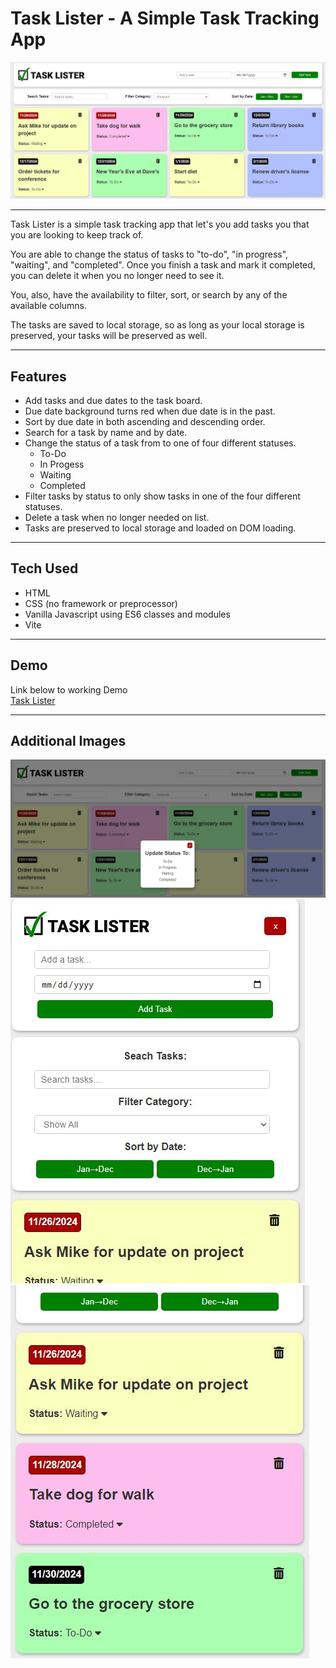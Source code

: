 # Task Lister - A Simple Task Tracking App

![Screenshot 1](./img/screenshot-1.JPG)

---

Task Lister is a simple task tracking app that let's you add tasks you that you are looking to keep track of.

You are able to change the status of tasks to "to-do", "in progress", "waiting", and "completed". Once you finish a task and mark it completed, you can delete it when you no longer need to see it.

You, also, have the availability to filter, sort, or search by any of the available columns.

The tasks are saved to local storage, so as long as your local storage is preserved, your tasks will be preserved as well.

---

## Features

- Add tasks and due dates to the task board.
- Due date background turns red when due date is in the past.
- Sort by due date in both ascending and descending order.
- Search for a task by name and by date.
- Change the status of a task from to one of four different statuses.
  - To-Do
  - In Progess
  - Waiting
  - Completed
- Filter tasks by status to only show tasks in one of the four different statuses.
- Delete a task when no longer needed on list.
- Tasks are preserved to local storage and loaded on DOM loading.

---

## Tech Used

- HTML
- CSS (no framework or preprocessor)
- Vanilla Javascript using ES6 classes and modules
- Vite

---

## Demo

Link below to working Demo  
[Task Lister](#)

---

## Additional Images

![Screenshot 2](./img/screenshot-2.JPG)
![Screenshot 3](./img/screenshot-3.JPG)
![Screenshot 4](./img/screenshot-4.JPG)
